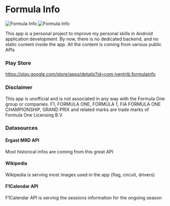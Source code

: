 # Formula Info
![Formula Info](https://play-lh.googleusercontent.com/_uCswjBOWgxz8h_VExW2biO0IHNrQZrIf4dftGtEPYpFy49sxWYU-gMjRp5hftEPMp0=w720-h310-rw)
![Formula Info](https://play-lh.googleusercontent.com/wzCfTrWAJNzuTHj32F712KNHwknyFkOiMN5NReeJwG4ga5fok8fYbO8AEWwgHzGM9pau=w720-h310-rw)

This app is a personal project to improve my personal skills in Android application development. By now, there is no dedicated backend, and no static content inside the app. All the content is coming from various public APIs

### Play Store
https://play.google.com/store/apps/details?id=com.jventrib.formulainfo

### Disclaimer
This app is unofficial and is not associated in any way with the Formula One group or companies. F1, FORMULA ONE, FORMULA 1, FIA FORMULA ONE CHAMPIONSHIP, GRAND PRIX and related marks are trade marks of Formula One Licensing B.V.
### Datasources
#### Ergast MRD API
Most historical infos are coming from this great API
#### Wikipedia
Wikipedia is serving most images used in the app (flag, circuit, drivers)
#### F1Calendar API
F1Calendar API is serving the sessions information for the ongoing season
